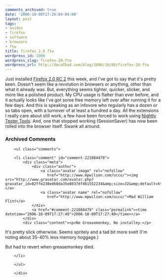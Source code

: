 ```yaml
---
comments_archived: true
date: '2006-10-08T17:26:04-04:00'
layout: post
tags:
- asides
- firefox
- software
- browsers
- ftw
title: firefox 2.0 ftw
wordpress_id: 1000
wordpress_slug: firefox-20-ftw
wordpress_url: http://decafbad.com/blog/2006/10/08/firefox-20-ftw
---
```

Just installed [Firefox 2.0 RC 2][ff] this week, and I've got to say that it's pretty keen.  Doesn't seem like a revolution in browsers or anything, other than what it already was.  But, everything seems tighter, quicker, slicker, and more like a polished product.  My CPU usage is flatter than ever before, and it actually looks like I've got some free memory left over after running it for a few days.  And this is speaking as an infovore who regularly has a dozen or so tabs open, with a turnover of at least a hundred a day.  All the extensions I really care about still work, a few have been forced to work using [Nightly Tester Tools][ntt].  And, one that stopped working (SessionSaver) has now been rolled into the browser itself.  Swank all around.

[ntt]: http://users.blueprintit.co.uk/~dave/web/firefox/nightly
[ff]: http://www.mozilla.org/projects/bonecho/all-rc.html

<div id="comments" class="comments archived-comments">
            <h3>Archived Comments</h3>
            
        <ul class="comments">
            
        <li class="comment" id="comment-221084479">
            <div class="meta">
                <div class="author">
                    <a class="avatar image" rel="nofollow" 
                       href="http://www.mpwilson.com/uccu/"><img src="http://www.gravatar.com/avatar.php?gravatar_id=02ffe238ed68da35e8037df461552234&amp;size=32&amp;default=http://mediacdn.disqus.com/1320279820/images/noavatar32.png"/></a>
                    <a class="avatar name" rel="nofollow" 
                       href="http://www.mpwilson.com/uccu/">Mad William Flint</a>
                </div>
                <a href="#comment-221084479" class="permalink"><time datetime="2006-10-09T17:27:40">2006-10-09T17:27:40</time></a>
            </div>
            <div class="content"><p>No Greasemonkey, No installey.</p>

<p>It's pretty slick otherwise.  Seems spritely and a tad bit more svelt (I'm noting about 35-40% less memory hoggage.)</p>

<p>But had to revert when greasemonkey died.</p></div>
            
        </li>
    
        </ul>
    
        </div>
    